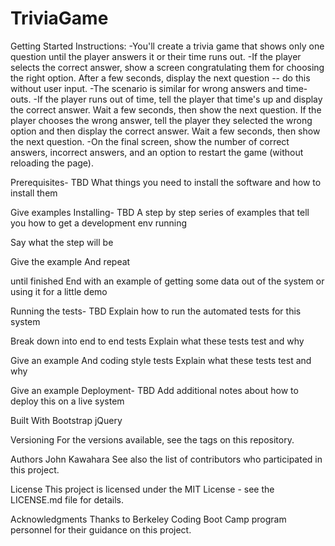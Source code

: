 # TriviaGame

Getting Started
Instructions:
-You'll create a trivia game that shows only one question until the player answers it or their time runs out.
-If the player selects the correct answer, show a screen congratulating them for choosing the right option. After a few seconds, display the next question -- do this without user input.
-The scenario is similar for wrong answers and time-outs.
-If the player runs out of time, tell the player that time's up and display the correct answer. Wait a few seconds, then show the next question.
If the player chooses the wrong answer, tell the player they selected the wrong option and then display the correct answer. Wait a few seconds, then show the next question.
-On the final screen, show the number of correct answers, incorrect answers, and an option to restart the game (without reloading the page).

Prerequisites- TBD
What things you need to install the software and how to install them

Give examples
Installing- TBD
A step by step series of examples that tell you how to get a development env running

Say what the step will be

Give the example
And repeat

until finished
End with an example of getting some data out of the system or using it for a little demo

Running the tests- TBD
Explain how to run the automated tests for this system

Break down into end to end tests
Explain what these tests test and why

Give an example
And coding style tests
Explain what these tests test and why

Give an example
Deployment- TBD
Add additional notes about how to deploy this on a live system

Built With
Bootstrap
jQuery

Versioning
For the versions available, see the tags on this repository.

Authors
John Kawahara
See also the list of contributors who participated in this project.

License
This project is licensed under the MIT License - see the LICENSE.md file for details.

Acknowledgments
Thanks to Berkeley Coding Boot Camp program personnel for their guidance on this project.